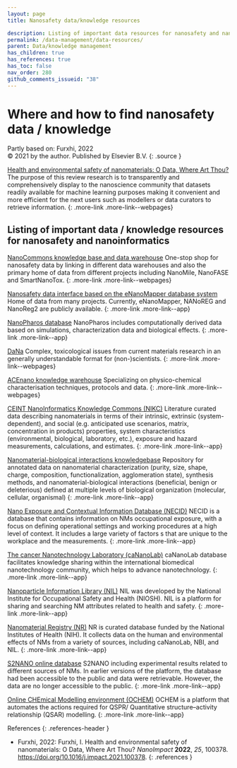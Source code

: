 ```yaml
---
layout: page
title: Nanosafety data/knowledge resources

description: Listing of important data resources for nanosafety and nanoinformatics
permalink: /data-management/data-resources/
parent: Data/knowledge management
has_children: true
has_references: true
has_toc: false
nav_order: 280
github_comments_issueid: "38"
---
```

# Where and how to find nanosafety data / knowledge
Partly based on: Furxhi, 2022<br>
© 2021 by the author. Published by Elsevier B.V.
{: .source }


[Health and environmental safety of nanomaterials: O Data, Where Art Thou?](https://doi.org/10.1016/j.impact.2021.100378)
The purpose of this review research is to transparently and comprehensively display to the nanoscience community that datasets readily available for machine learning purposes making it convenient and more efficient for the next users such as modellers or data curators to retrieve information. 
{: .more-link .more-link--webpages}

## Listing of important data / knowledge resources for nanosafety and nanoinformatics

[NanoCommons knowledge base and data warehouse](./NanoCommons-KB/)
One-stop shop for nanosafety data by linking in different data warehouses and also the primary home of data from different projects including NanoMile, NanoFASE and SmartNanoTox.
{: .more-link .more-link--webpages}

[Nanosafety data interface based on the eNanoMapper database system](https://search.data.enanomapper.net/)
Home of data from many projects. Currently, eNanoMapper, NANoREG and NanoReg2 are publicly available.
{: .more-link .more-link--app}

[NanoPharos database](./NanoPharos/)
NanoPharos includes computationally derived data based on simulations, characterization data and biological effects.
{: .more-link .more-link--app}

[DaNa](https://nanopartikel.info/en/)
Complex, toxicological issues from current materials research in an generally understandable format for (non-)scientists.
{: .more-link .more-link--webpages}

[ACEnano knowledge warehouse](./ACEnano-warehouse/)
Specializing on physico-chemical characterisation techniques, protocols and data.
{: .more-link .more-link--webpages}

[CEINT NanoInformatics Knowledge Commons (NIKC)](https://ceint.duke.edu/research/nikc)
Literature curated data describing nanomaterials in terms of their intrinsic, extrinsic (system-dependent), and social (e.g. anticipated use scenarios, matrix, concentration in products) properties, system characteristics (environmental, biological, laboratory, etc.), exposure and hazard measurements, calculations, and estimates.
{: .more-link .more-link--app}

[Nanomaterial-biological interactions knowledgebase](http://nbi.oregonstate.edu/)
Repository for annotated data on nanomaterial characterization (purity, size, shape, charge, composition, functionalization, agglomeration state), synthesis methods, and nanomaterial-biological interactions (beneficial, benign or deleterious) defined at multiple levels of biological organization (molecular, cellular, organismal)
{: .more-link .more-link--app}

[Nano Exposure and Contextual Information Database (NECID)](https://perosh.eu/repository/necid-demo-version/) 
NECID is a database that contains information on NMs occupational exposure, with a focus on defining operational settings and working procedures at a high level of context. It includes a large variety of factors s that are unique to the workplace and the measurements.
{: .more-link .more-link--app}

[The cancer Nanotechnology Laboratory (caNanoLab)](https://cananolab.cancer.gov/)
caNanoLab database facilitates knowledge sharing within the international biomedical nanotechnology community, which helps to advance nanotechnology.
{: .more-link .more-link--app}

[Nanoparticle Information Library (NIL)](http://nanoparticlelibrary.net/nil.html)
NIL was developed by the National Institute for Occupational Safety and Health (NIOSH). NIL is a platform for sharing and searching NM attributes related to health and safety. 
{: .more-link .more-link--app}

[Nanomaterial Registry (NR)](https://nanomaterialregistry.net/Default.aspx)
NR is curated database funded by the National Institutes of Health (NIH). It collects data on the human and environmental effects of NMs from a variety of sources, including caNanoLab, NBI, and NIL.
{: .more-link .more-link--app}

[S2NANO online database](http://www.s2nano.org)
S2NANO including experimental results related to different sources of NMs. In earlier versions of the platform, the database had been accessible to the public and data were retrievable. However, the data are no longer accessible to the public.
{: .more-link .more-link--app}

[Online CHEmical Modelling environment (OCHEM)](http://ochem.eu/article/103451)
OCHEM is a platform that automates the actions required for QSPR/ Quantitative structure–activity relationship (QSAR) modelling. 
{: .more-link .more-link--app}

References
{: .references-header }
- Furxhi, 2022: Furxhi, I. Health and environmental safety of nanomaterials: O Data, Where Art Thou? <i>NanoImpact</i> <b>2022</b>, <i>25</i>, 100378. <a href="https://doi.org/10.1016/j.impact.2021.100378">https://doi.org/10.1016/j.impact.2021.100378</a>.
{: .references }
